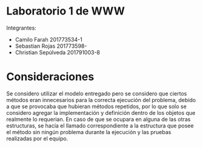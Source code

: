 # Laboratorio 1 de WWW

Integrantes:

* Camilo Farah 201773534-1
* Sebastian Rojas 201773598-
* Christian Sepúlveda 201791003-8

# Consideraciones

Se considero utilizar el modelo entregado pero se considero que ciertos métodos eran innecesarios para la correcta ejecución del problema, debido a que se provocaba que hubieran métodos repetidos, por lo que solo se considero agregar la implementación y definición dentro de los objetos que realmente lo requerian. En caso de que se ocupara en alguna de las otras estructuras, se hacía el llamado correspondiente a la estructura que posee el método sin ningún problema durante la ejecución y las pruebas realizadas por el equipo.